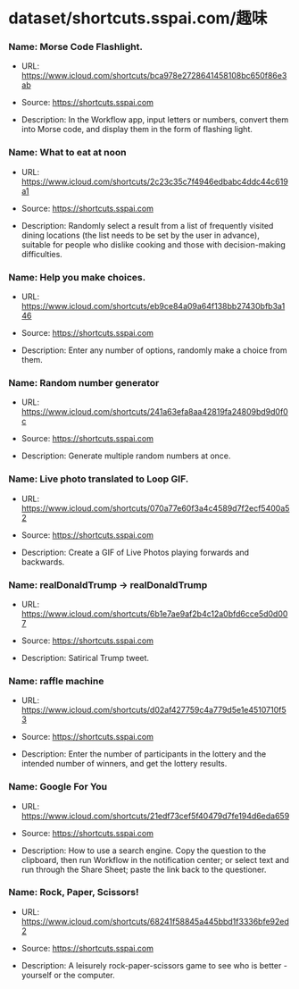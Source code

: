 # dataset/shortcuts.sspai.com/趣味

### Name: Morse Code Flashlight.

- URL: https://www.icloud.com/shortcuts/bca978e2728641458108bc650f86e3ab

- Source: https://shortcuts.sspai.com

- Description: In the Workflow app, input letters or numbers, convert them into Morse code, and display them in the form of flashing light.

### Name: What to eat at noon

- URL: https://www.icloud.com/shortcuts/2c23c35c7f4946edbabc4ddc44c619a1

- Source: https://shortcuts.sspai.com

- Description: Randomly select a result from a list of frequently visited dining locations (the list needs to be set by the user in advance), suitable for people who dislike cooking and those with decision-making difficulties.

### Name: Help you make choices.

- URL: https://www.icloud.com/shortcuts/eb9ce84a09a64f138bb27430bfb3a146

- Source: https://shortcuts.sspai.com

- Description: Enter any number of options, randomly make a choice from them.

### Name: Random number generator

- URL: https://www.icloud.com/shortcuts/241a63efa8aa42819fa24809bd9d0f0c

- Source: https://shortcuts.sspai.com

- Description: Generate multiple random numbers at once.

### Name: Live photo translated to Loop GIF. 

- URL: https://www.icloud.com/shortcuts/070a77e60f3a4c4589d7f2ecf5400a52

- Source: https://shortcuts.sspai.com

- Description: Create a GIF of Live Photos playing forwards and backwards.

### Name: realDonaldTrump -> realDonaldTrump

- URL: https://www.icloud.com/shortcuts/6b1e7ae9af2b4c12a0bfd6cce5d0d007

- Source: https://shortcuts.sspai.com

- Description: Satirical Trump tweet.

### Name: raffle machine

- URL: https://www.icloud.com/shortcuts/d02af427759c4a779d5e1e4510710f53

- Source: https://shortcuts.sspai.com

- Description: Enter the number of participants in the lottery and the intended number of winners, and get the lottery results.

### Name: Google For You

- URL: https://www.icloud.com/shortcuts/21edf73cef5f40479d7fe194d6eda659

- Source: https://shortcuts.sspai.com

- Description: How to use a search engine. Copy the question to the clipboard, then run Workflow in the notification center; or select text and run through the Share Sheet; paste the link back to the questioner.

### Name: Rock, Paper, Scissors!

- URL: https://www.icloud.com/shortcuts/68241f58845a445bbd1f3336bfe92ed2

- Source: https://shortcuts.sspai.com

- Description: A leisurely rock-paper-scissors game to see who is better - yourself or the computer.

